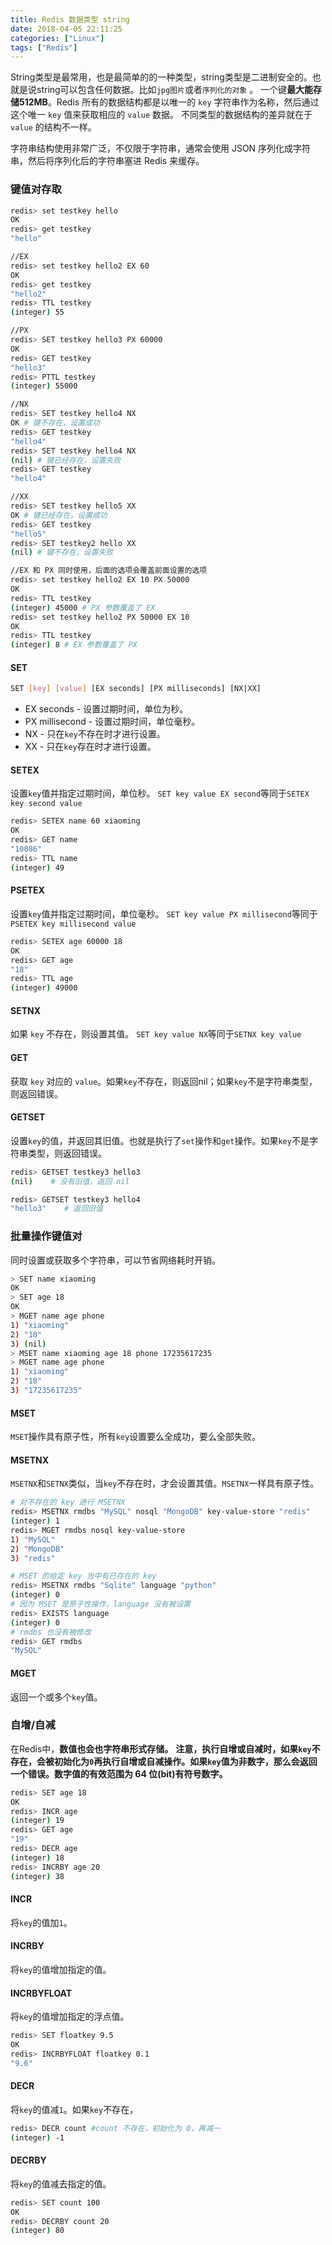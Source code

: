 ```yaml
---
title: Redis 数据类型 string
date: 2018-04-05 22:11:25
categories: ["Linux"]
tags: ["Redis"]
---
```


String类型是最常用，也是最简单的的一种类型，string类型是二进制安全的。也就是说string可以包含任何数据。比如`jpg图片`或者`序列化的对象` 。
一个键**最大能存储512MB**。Redis 所有的数据结构都是以唯一的 `key` 字符串作为名称，然后通过这个唯一 `key` 值来获取相应的 `value` 数据。
不同类型的数据结构的差异就在于 `value` 的结构不一样。

<!-- more -->

字符串结构使用非常广泛，不仅限于字符串，通常会使用 JSON 序列化成字符串，然后将序列化后的字符串塞进 Redis 来缓存。


### 键值对存取

```bash
redis> set testkey hello
OK
redis> get testkey
"hello"

//EX
redis> set testkey hello2 EX 60
OK
redis> get testkey
"hello2"
redis> TTL testkey
(integer) 55

//PX
redis> SET testkey hello3 PX 60000
OK
redis> GET testkey
"hello3"
redis> PTTL testkey
(integer) 55000

//NX
redis> SET testkey hello4 NX
OK # 键不存在，设置成功
redis> GET testkey
"hello4"
redis> SET testkey hello4 NX
(nil) # 键已经存在，设置失败
redis> GET testkey
"hello4"

//XX
redis> SET testkey hello5 XX
OK # 键已经存在，设置成功
redis> GET testkey
"hello5"
redis> SET testkey2 hello XX
(nil) # 键不存在，设置失败

//EX 和 PX 同时使用，后面的选项会覆盖前面设置的选项
redis> set testkey hello2 EX 10 PX 50000
OK
redis> TTL testkey
(integer) 45000 # PX 参数覆盖了 EX
redis> set testkey hello2 PX 50000 EX 10
OK
redis> TTL testkey
(integer) 8 # EX 参数覆盖了 PX
```

#### SET
```bash
SET [key] [value] [EX seconds] [PX milliseconds] [NX|XX]
```

- EX seconds - 设置过期时间，单位为秒。
- PX millisecond - 设置过期时间，单位毫秒。
- NX - 只在`key`不存在时才进行设置。
- XX - 只在`key`存在时才进行设置。

#### SETEX
设置`key`值并指定过期时间，单位秒。
`SET key value EX second`等同于`SETEX key second value`
```bash
redis> SETEX name 60 xiaoming
OK
redis> GET name
"10086"
redis> TTL name
(integer) 49
```
#### PSETEX
设置`key`值并指定过期时间，单位毫秒。
`SET key value PX millisecond`等同于`PSETEX key millisecond value`
```bash
redis> SETEX age 60000 18
OK
redis> GET age
"18"
redis> TTL age
(integer) 49000
```
#### SETNX
如果 `key` 不存在，则设置其值。
`SET key value NX`等同于`SETNX key value`

#### GET
获取 `key` 对应的 `value`。如果`key`不存在，则返回nil；如果`key`不是字符串类型，则返回错误。

#### GETSET
设置`key`的值，并返回其旧值。也就是执行了`set`操作和`get`操作。如果`key`不是字符串类型，则返回错误。
```bash
redis> GETSET testkey3 hello3
(nil)    # 没有旧值，返回 nil

redis> GETSET testkey3 hello4
"hello3"    # 返回旧值
```


### 批量操作键值对
同时设置或获取多个字符串，可以节省网络耗时开销。
```bash
> SET name xiaoming
OK
> SET age 18
OK
> MGET name age phone
1) "xiaoming"
2) "18"
3) (nil)
> MSET name xiaoming age 18 phone 17235617235
> MGET name age phone
1) "xiaoming"
2) "18"
3) "17235617235"
```

#### MSET
`MSET`操作具有原子性，所有`key`设置要么全成功，要么全部失败。

#### MSETNX
`MSETNX`和`SETNX`类似，当`key`不存在时，才会设置其值。`MSETNX`一样具有原子性。
```bash
# 对不存在的 key 进行 MSETNX
redis> MSETNX rmdbs "MySQL" nosql "MongoDB" key-value-store "redis"
(integer) 1
redis> MGET rmdbs nosql key-value-store
1) "MySQL"
2) "MongoDB"
3) "redis"

# MSET 的给定 key 当中有已存在的 key
redis> MSETNX rmdbs "Sqlite" language "python"
(integer) 0
# 因为 MSET 是原子性操作，language 没有被设置
redis> EXISTS language
(integer) 0
# rmdbs 也没有被修改
redis> GET rmdbs
"MySQL"
```

#### MGET
返回一个或多个`key`值。

### 自增/自减
在Redis中，**数值也会也字符串形式存储。**
**注意，执行自增或自减时，如果`key`不存在，会被初始化为`0`再执行自增或自减操作。如果`key`值为非数字，那么会返回一个错误。数字值的有效范围为 64 位(bit)有符号数字。**

```bash
redis> SET age 18
OK
redis> INCR age
(integer) 19
redis> GET age
"19"
redis> DECR age
(integer) 18
redis> INCRBY age 20
(integer) 38
```

#### INCR
将`key`的值加`1`。
#### INCRBY
将`key`的值增加指定的值。
#### INCRBYFLOAT
将`key`的值增加指定的浮点值。
```bash
redis> SET floatkey 9.5
OK
redis> INCRBYFLOAT floatkey 0.1
"9.6"
```
#### DECR
将`key`的值减`1`。如果`key`不存在，
```bash
redis> DECR count #count 不存在，初始化为 0，再减一
(integer) -1
```
#### DECRBY
将`key`的值减去指定的值。
```bash
redis> SET count 100
OK
redis> DECRBY count 20
(integer) 80
```